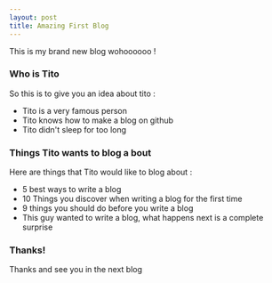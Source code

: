 ```yaml
---
layout: post
title: Amazing First Blog
---
```


This is my brand new blog wohoooooo !

### Who is Tito

So this is to give you an idea about tito :

* Tito is a very famous person
* Tito knows how to make a blog on github
* Tito didn't sleep for too long

### Things Tito wants to blog a bout

Here are things that Tito would like to blog about :

* 5 best ways to write a blog
* 10 Things you discover when writing a blog for the first time
* 9 things you should do before you write a blog
* This guy wanted to write a blog, what happens next is a complete surprise

### Thanks!
Thanks and see you in the next blog
